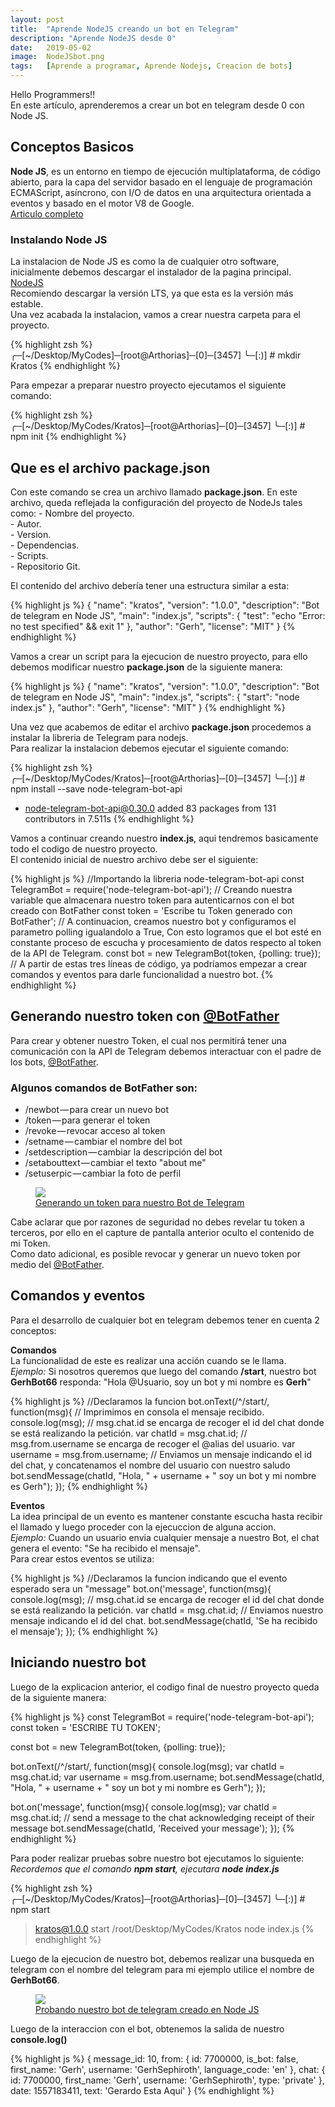 ```yaml
---
layout: post
title:  "Aprende NodeJS creando un bot en Telegram"
description: "Aprende NodeJS desde 0"
date:   2019-05-02
image:  NodeJSbot.png
tags:   [Aprende a programar, Aprende Nodejs, Creacion de bots]
---
```


Hello Programmers!!  
En este artículo, aprenderemos a crear un bot en telegram desde 0 con Node JS.

## Conceptos Basicos

**Node JS**, es un entorno en tiempo de ejecución multiplataforma, de código abierto, para la capa del servidor basado en el lenguaje de programación ECMAScript, asíncrono, con I/O de datos en una arquitectura orientada a eventos y basado en el motor V8 de Google.  
[Articulo completo](https://es.wikipedia.org/wiki/Node.js)  

### Instalando Node JS
La instalacion de Node JS es como la de cualquier otro software, inicialmente debemos descargar el instalador de la pagina principal.  
[NodeJS](https://nodejs.org/es/)  
Recomiendo descargar la versión LTS, ya que esta es la versión más estable.  
Una vez acabada la instalacion, vamos a crear nuestra carpeta para el proyecto.  

{% highlight zsh %}
╭─[~/Desktop/MyCodes]─[root@Arthorias]─[0]─[3457]
╰─[:)] # mkdir Kratos
{% endhighlight %}  

Para empezar a preparar nuestro proyecto ejecutamos el siguiente comando:  

{% highlight zsh %}
╭─[~/Desktop/MyCodes/Kratos]─[root@Arthorias]─[0]─[3457]
╰─[:)] # npm init
{% endhighlight %}    

## Que es el archivo package.json
Con este comando se crea un archivo llamado **package.json**. 
En este archivo, queda reflejada la configuración del proyecto de NodeJs tales como:
	- Nombre del proyecto.  
	- Autor.  
	- Version.  
	- Dependencias.  
	- Scripts.  
	- Repositorio Git.  

El contenido del archivo debería tener una estructura similar a esta:  

{% highlight js %}
{
   "name": "kratos",
   "version": "1.0.0",
   "description": "Bot de telegram en Node JS",
   "main": "index.js",
   "scripts": {
     "test": "echo \"Error: no test specified\" && exit 1"
   },
   "author": "Gerh",
   "license": "MIT"
}
{% endhighlight %}  

Vamos a crear un script para la ejecucion de nuestro proyecto, para ello debemos modificar nuestro **package.json** de la siguiente manera:  

{% highlight js %}
{
   "name": "kratos",
   "version": "1.0.0",
   "description": "Bot de telegram en Node JS",
   "main": "index.js",
   "scripts": {
     "start": "node index.js"
   },
   "author": "Gerh",
   "license": "MIT"
}
{% endhighlight %}  

Una vez que acabemos de editar el archivo **package.json** procedemos a instalar la libreria de Telegram para nodejs.  
Para realizar la instalacion debemos ejecutar el siguiente comando:  

{% highlight zsh %}
╭─[~/Desktop/MyCodes/Kratos]─[root@Arthorias]─[0]─[3457]
╰─[:)] # npm install --save node-telegram-bot-api
+ node-telegram-bot-api@0.30.0
added 83 packages from 131 contributors in 7.511s
{% endhighlight %}  

Vamos a continuar creando nuestro **index.js**, aqui tendremos basicamente todo el codigo de nuestro proyecto.  
El contenido inicial de nuestro archivo debe ser el siguiente:  

{% highlight js %}
//Importando la libreria node-telegram-bot-api 
const TelegramBot = require('node-telegram-bot-api');
// Creando nuestra variable que almacenara nuestro token para autenticarnos con el bot creado con BotFather
const token = 'Escribe tu Token generado con BotFather';
// A continuacion, creamos nuestro bot y configuramos el parametro polling igualandolo a True, Con esto logramos que el bot esté en constante proceso de escucha y procesamiento de datos respecto al token de la API de Telegram.
const bot = new TelegramBot(token, {polling: true});
// A partir de estas tres líneas de código, ya podríamos empezar a crear comandos y eventos para darle funcionalidad a nuestro bot.
{% endhighlight %}  

## Generando nuestro token con [@BotFather](https://www.t.me/botfather)
Para crear y obtener nuestro Token, el cual nos permitirá tener una comunicación con la API de Telegram debemos interactuar con el padre de los bots, [@BotFather](https://www.t.me/botfather).  

### Algunos comandos de BotFather son:
  - /newbot — para crear un nuevo bot  
  - /token — para generar el token  
  - /revoke — revocar acceso al token  
  - /setname — cambiar el nombre del bot  
  - /setdescription — cambiar la descripción del bot  
  - /setabouttext — cambiar el texto "about me"  
  - /setuserpic — cambiar la foto de perfil  

<figure>
  <img src="{{site.baseurl}}/img/BotFather.png" >
	<figcaption>
    <a href="{{site.baseurl}}/img/BotFather.png" title="Generando un token para nuestro Bot">Generando un token para nuestro Bot de Telegram</a>
  </figcaption>
</figure>

Cabe aclarar que por razones de seguridad no debes revelar tu token a terceros, por ello en el capture de pantalla anterior oculto el contenido de mi Token.  
Como dato adicional, es posible revocar y generar un nuevo token por medio del [@BotFather](https://www.t.me/botfather).  

## Comandos y eventos
Para el desarrollo de cualquier bot en telegram debemos tener en cuenta 2 conceptos:  

**Comandos**  
La funcionalidad de este es realizar una acción cuando se le llama.  
*Ejemplo:* Si nosotros queremos que luego del comando **/start**, nuestro bot **GerhBot66** responda: "Hola @Usuario, soy un bot y mi nombre es **Gerh**"

{% highlight js %}
//Declaramos la funcion
bot.onText(/^\/start/, function(msg){
  // Imprimimos en consola el mensaje recibido.
  console.log(msg);
  // msg.chat.id se encarga de recoger el id del chat donde se está realizando la petición.
  var chatId = msg.chat.id;
  // msg.from.username se encarga de recoger el @alias del usuario.
  var username = msg.from.username;
  // Enviamos un mensaje indicando el id del chat, y concatenamos el nombre del usuario con nuestro saludo
  bot.sendMessage(chatId, "Hola, " + username + " soy un bot y mi nombre es Gerh");
});
{% endhighlight %}  

**Eventos**  
La idea principal de un evento es mantener constante escucha hasta recibir el llamado y luego proceder con la ejecuccion de alguna accion.  
*Ejemplo:* Cuando un usuario envia cualquier mensaje a nuestro Bot, el chat genera el evento: "Se ha recibido el mensaje".  
Para crear estos eventos se utiliza:  

{% highlight js %}
//Declaramos la funcion indicando que el evento esperado sera un "message"
bot.on('message', function(msg){
    console.log(msg);
    // msg.chat.id se encarga de recoger el id del chat donde se está realizando la petición.
    var chatId = msg.chat.id;
    // Enviamos nuestro mensaje indicando el id del chat. 
    bot.sendMessage(chatId, 'Se ha recibido el mensaje');
});
{% endhighlight %}  

## Iniciando nuestro bot

Luego de la explicacion anterior, el codigo final de nuestro proyecto queda de la siguiente manera:  

{% highlight js %}
const TelegramBot = require('node-telegram-bot-api');
const token = 'ESCRIBE TU TOKEN';

const bot = new TelegramBot(token, {polling: true});

bot.onText(/^\/start/, function(msg){
    console.log(msg);
    var chatId = msg.chat.id;
    var username = msg.from.username;
    bot.sendMessage(chatId, "Hola, " + username + " soy un bot y mi nombre es Gerh");
});

bot.on('message', function(msg){
    console.log(msg);
    var chatId = msg.chat.id;
    // send a message to the chat acknowledging receipt of their message
    bot.sendMessage(chatId, 'Received your message');
});
{% endhighlight %}  

Para poder realizar pruebas sobre nuestro bot ejecutamos lo siguiente:  
*Recordemos que el comando **npm start**, ejecutara **node index.js***

{% highlight zsh %}
╭─[~/Desktop/MyCodes/Kratos]─[root@Arthorias]─[0]─[3457]
╰─[:)] # npm start
> kratos@1.0.0 start /root/Desktop/MyCodes/Kratos
> node index.js
{% endhighlight %}  

Luego de la ejecucion de nuestro bot, debemos realizar una busqueda en telegram con el nombre del telegram para mi ejemplo utilice el nombre de **GerhBot66**.

<figure>
  <img src="{{site.baseurl}}/img/TestFinalBotTel.png" >
	<figcaption>
    <a href="{{site.baseurl}}/img/TestFinalBotTel.png" title="Probando nuestro bot de telegram creado en Node JS">Probando nuestro bot de telegram creado en Node JS</a>
  </figcaption>
</figure>

Luego de la interaccion con el bot, obtenemos la salida de nuestro **console.log()**

{% highlight js %}
{ message_id: 10,
  from:
   { id: 7700000,
     is_bot: false,
     first_name: 'Gerh',
     username: 'GerhSephiroth',
     language_code: 'en' },
  chat:
   { id: 7700000,
     first_name: 'Gerh',
     username: 'GerhSephiroth',
     type: 'private' },
  date: 1557183411,
  text: 'Gerardo Esta Aqui' }
{% endhighlight %}  
